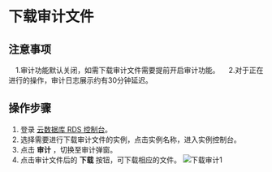 # 下载审计文件

## 注意事项

　1.审计功能默认关闭，如需下载审计文件需要提前开启审计功能。
　2.对于正在进行的操作，审计日志展示约有30分钟延迟。
## 操作步骤
1. 登录 [云数据库 RDS 控制台](https://rds-console.jdcloud.com/database)。
2. 选择需要进行下载审计文件的实例，点击实例名称，进入实例控制台。
3. 点击 **审计** ，切换至审计弹窗。
4. 点击审计文件后的 **下载** 按钮，可下载相应的文件。
![下载审计1](../../../../../../image/RDS/Download-Audit-1.png)
